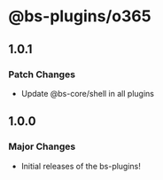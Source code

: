 # @bs-plugins/o365

## 1.0.1

### Patch Changes

- Update @bs-core/shell in all plugins

## 1.0.0

### Major Changes

- Initial releases of the bs-plugins!
